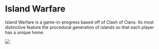 # Island Warfare
Island Warfare is a game-in-progress based off of Clash of Clans. Its most distinctive 
feature the procedural generation of islands so that each player has a unique home.

![](demo.gif)
